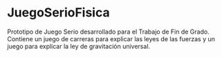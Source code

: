 # JuegoSerioFisica
Prototipo de Juego Serio desarrollado para el Trabajo de Fin de Grado.
Contiene un juego de carreras para explicar las leyes de las fuerzas y un juego para explicar la ley de gravitación universal.
